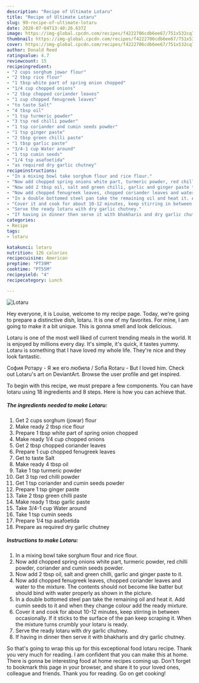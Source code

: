 ```yaml
---
description: "Recipe of Ultimate Lotaru"
title: "Recipe of Ultimate Lotaru"
slug: 99-recipe-of-ultimate-lotaru
date: 2020-07-04T13:40:26.637Z
image: https://img-global.cpcdn.com/recipes/f4222706cdb6ee67/751x532cq70/lotaru-recipe-main-photo.jpg
thumbnail: https://img-global.cpcdn.com/recipes/f4222706cdb6ee67/751x532cq70/lotaru-recipe-main-photo.jpg
cover: https://img-global.cpcdn.com/recipes/f4222706cdb6ee67/751x532cq70/lotaru-recipe-main-photo.jpg
author: Donald Reed
ratingvalue: 4.7
reviewcount: 15
recipeingredient:
- "2 cups sorghum jowar flour"
- "2 tbsp rice flour"
- "1 tbsp white part of spring onion chopped"
- "1/4 cup chopped onions"
- "2 tbsp chopped coriander leaves"
- "1 cup chopped fenugreek leaves"
- "to taste Salt"
- "4 tbsp oil"
- "1 tsp turmeric powder"
- "3 tsp red chilli powder"
- "1 tsp coriander and cumin seeds powder"
- "1 tsp ginger paste"
- "2 tbsp green chilli paste"
- "1 tbsp garlic paste"
- "3/4-1 cup Water around"
- "1 tsp cumin seeds"
- "1/4 tsp asafoetida"
- "as required dry garlic chutney"
recipeinstructions:
- "In a mixing bowl take sorghum flour and rice flour."
- "Now add chopped spring onions white part, turmeric powder, red chilli powder, coriander and cumin seeds powder."
- "Now add 2 tbsp oil, salt and green chilli, garlic and ginger paste to it."
- "Now add chopped fenugreek leaves, chopped coriander leaves and water to the mixture. The contents should not become like batter but should bind with water properly as shown in the picture."
- "In a double bottomed steel pan take the remaining oil and heat it. Add cumin seeds to it and when they change colour add the ready mixture."
- "Cover it and cook for about 10-12 minutes, keep stirring in between occasionally. If it sticks to the surface of the pan keep scraping it. When the mixture turns crumbly your lotaru is ready."
- "Serve the ready lotaru with dry garlic chutney."
- "If having in dinner then serve it with bhakharis and dry garlic chutney."
categories:
- Recipe
tags:
- lotaru

katakunci: lotaru 
nutrition: 126 calories
recipecuisine: American
preptime: "PT39M"
cooktime: "PT55M"
recipeyield: "4"
recipecategory: Lunch

---
```



![Lotaru](https://img-global.cpcdn.com/recipes/f4222706cdb6ee67/751x532cq70/lotaru-recipe-main-photo.jpg)

Hey everyone, it is Louise, welcome to my recipe page. Today, we're going to prepare a distinctive dish, lotaru. It is one of my favorites. For mine, I am going to make it a bit unique. This is gonna smell and look delicious.

Lotaru is one of the most well liked of current trending meals in the world. It is enjoyed by millions every day. It's simple, it's quick, it tastes yummy. Lotaru is something that I have loved my whole life. They're nice and they look fantastic.

София Ротару - Я же его любила / Sofia Rotaru - But I loved him. Check out Lotaru&#39;s art on DeviantArt. Browse the user profile and get inspired.


To begin with this recipe, we must prepare a few components. You can have lotaru using 18 ingredients and 8 steps. Here is how you can achieve that.

##### The ingredients needed to make Lotaru:

1. Get 2 cups sorghum (jowar) flour
1. Make ready 2 tbsp rice flour
1. Prepare 1 tbsp white part of spring onion chopped
1. Make ready 1/4 cup chopped onions
1. Get 2 tbsp chopped coriander leaves
1. Prepare 1 cup chopped fenugreek leaves
1. Get to taste Salt
1. Make ready 4 tbsp oil
1. Take 1 tsp turmeric powder
1. Get 3 tsp red chilli powder
1. Get 1 tsp coriander and cumin seeds powder
1. Prepare 1 tsp ginger paste
1. Take 2 tbsp green chilli paste
1. Make ready 1 tbsp garlic paste
1. Take 3/4-1 cup Water around
1. Take 1 tsp cumin seeds
1. Prepare 1/4 tsp asafoetida
1. Prepare as required dry garlic chutney




##### Instructions to make Lotaru:

1. In a mixing bowl take sorghum flour and rice flour.
1. Now add chopped spring onions white part, turmeric powder, red chilli powder, coriander and cumin seeds powder.
1. Now add 2 tbsp oil, salt and green chilli, garlic and ginger paste to it.
1. Now add chopped fenugreek leaves, chopped coriander leaves and water to the mixture. The contents should not become like batter but should bind with water properly as shown in the picture.
1. In a double bottomed steel pan take the remaining oil and heat it. Add cumin seeds to it and when they change colour add the ready mixture.
1. Cover it and cook for about 10-12 minutes, keep stirring in between occasionally. If it sticks to the surface of the pan keep scraping it. When the mixture turns crumbly your lotaru is ready.
1. Serve the ready lotaru with dry garlic chutney.
1. If having in dinner then serve it with bhakharis and dry garlic chutney.




So that's going to wrap this up for this exceptional food lotaru recipe. Thank you very much for reading. I am confident that you can make this at home. There is gonna be interesting food at home recipes coming up. Don't forget to bookmark this page in your browser, and share it to your loved ones, colleague and friends. Thank you for reading. Go on get cooking!
